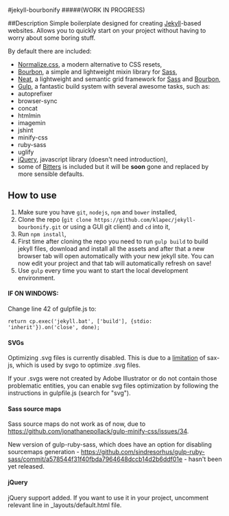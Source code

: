 #jekyll-bourbonify
#####(WORK IN PROGRESS)

##Description
Simple boilerplate designed for creating [Jekyll](http://jekyllrb.com)-based websites. Allows you to quickly start on your project without having to worry about some boring stuff.

By default there are included:
- [Normalize.css](http://necolas.github.io/normalize.css/), a modern alternative to CSS resets,
- [Bourbon](http://bourbon.io), a simple and lightweight mixin library for [Sass](http://sass-lang.com),
- [Neat](http://neat.bourbon.io), a lightweight and semantic grid framework for [Sass](http://sass-lang.com) and [Bourbon](http://bourbon.io),
- [Gulp](http://gulpjs.com), a fantastic build system with several awesome tasks, such as:
 - autoprefixer
 - browser-sync
 - concat
 - htmlmin
 - imagemin
 - jshint
 - minify-css
 - ruby-sass
 - uglify
- [jQuery](http://jquery.com), javascript library (doesn't need introduction),
- some of [Bitters](http://bitters.bourbon.io) is included but it will be **soon** gone and replaced by more sensible defaults. 

## How to use
1. Make sure you have ``git``, ``nodejs``, ``npm`` and ``bower`` installed,
2. Clone the repo (``git clone https://github.com/klapec/jekyll-bourbonify.git`` or using a GUI git client) and ``cd`` into it,
3. Run ``npm install``,
4. First time after cloning the repo you need to run ``gulp build`` to build jekyll files, download and install all the assets and after that a new browser tab will open automatically with your new jekyll site. You can now edit your project and that tab will automatically refresh on save!
5. Use ``gulp`` every time you want to start the local development environment.

#### IF ON WINDOWS:
Change line 42 of gulpfile.js to:

``return cp.exec('jekyll.bat', ['build'], {stdio: 'inherit'}).on('close', done);``

#### SVGs
Optimizing .svg files is currently disabled. This is due to a [limitation](https://github.com/svg/svgo/issues/225) of sax-js, which is used by svgo to optimize .svg files.

If your .svgs were not created by Adobe Illustrator or do not contain those problematic entities, you can enable svg files optimization by following the instructions in gulpfile.js (search for "svg").

#### Sass source maps
Sass source maps do not work as of now, due to https://github.com/jonathanepollack/gulp-minify-css/issues/34. 

New version of gulp-ruby-sass, which does have an option for disabling sourcemaps generation - https://github.com/sindresorhus/gulp-ruby-sass/commit/a578544f31f40fbda7964648dccb14d2b6ddf01e - hasn't been yet released.

#### jQuery
jQuery support added. If you want to use it in your project, uncomment relevant line in _layouts/default.html file.
